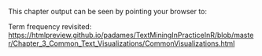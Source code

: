 This chapter output can be seen by pointing your browser to:

Term frequency revisited:  https://htmlpreview.github.io/padames/TextMiningInPracticeInR/blob/master/Chapter_3_Common_Text_Visualizations/CommonVisualizations.html
